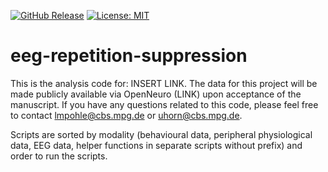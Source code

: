 [![GitHub Release](https://img.shields.io/github/v/release/eippertlab/eeg-repetition-suppression)](https://github.com/eippertlab/eeg-repetition-suppression/releases/tag/v1.0)
[![License: MIT](https://img.shields.io/badge/License-MIT-yellow.svg)](https://opensource.org/licenses/MIT)

# eeg-repetition-suppression

This is the analysis code for: INSERT LINK. The data for this project will be made publicly available via OpenNeuro (LINK) upon acceptance of the manuscript. If you have any questions related 
to this code, please feel free to contact lmpohle@cbs.mpg.de or uhorn@cbs.mpg.de.

Scripts are sorted by modality (behavioural data, peripheral physiological data, EEG data, helper functions in separate scripts without prefix) and order to run the scripts.
